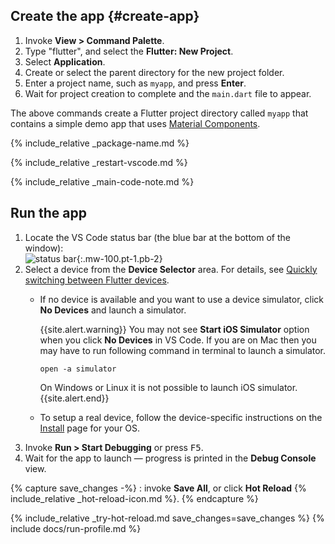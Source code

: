 <div class="tab-pane" id="vscode" role="tabpanel" aria-labelledby="vscode-tab" markdown="1">

## Create the app {#create-app}

  1. Invoke **View > Command Palette**.
  1. Type "flutter", and select the **Flutter: New Project**.
  1. Select **Application**.
  1. Create or select the parent directory for the new project folder.
  1. Enter a project name, such as `myapp`, and press **Enter**.
  1. Wait for project creation to complete and the `main.dart`
     file to appear.

The above commands create a Flutter project directory called `myapp` that
contains a simple demo app that uses [Material Components][].

{% include_relative _package-name.md  %}

{% include_relative _restart-vscode.md %}

{% include_relative _main-code-note.md  %}

## Run the app

 1. Locate the VS Code status bar (the blue bar at the bottom of the
    window):<br> ![status bar][]{:.mw-100.pt-1.pb-2}
 1. Select a device from the **Device Selector** area.
    For details, see [Quickly switching between Flutter devices][].
    - If no device is available and you want to use a device simulator,
      click **No Devices** and launch a simulator.

      {{site.alert.warning}}
      You may not see **Start iOS Simulator** option when you click **No Devices** in VS Code. If you are on Mac then you may have to run following command in          terminal to launch a simulator.
      ```
      open -a simulator
      ```

      On Windows or Linux it is not possible to launch iOS simulator.
      {{site.alert.end}}

    - To setup a real device, follow the device-specific instructions on the
      [Install][] page for your OS.
 1. Invoke **Run > Start Debugging** or press <kbd>F5</kbd>.
 1. Wait for the app to launch &mdash; progress is printed
    in the **Debug Console** view.

{% capture save_changes -%}
  : invoke **Save All**, or click **Hot Reload**
  {% include_relative _hot-reload-icon.md %}.
{% endcapture %}

{% include_relative _try-hot-reload.md save_changes=save_changes %}
{% include docs/run-profile.md %}

[Install]: {{site.url}}/get-started/install
[Material Components]: {{site.material}}/guidelines
[Quickly switching between Flutter devices]: https://dartcode.org/docs/quickly-switching-between-flutter-devices
[status bar]: {{site.url}}/assets/images/docs/tools/vs-code/device_status_bar.png
[trusted your computer]: {{site.url}}/get-started/install/macos#trust

</div>
